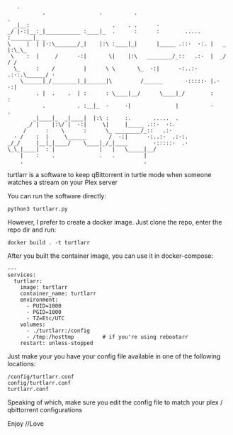 ```
   .
           .                 .          .                               .
  _|__:                          .    . .      ·
_/ |·:|__:_|___________ :____|_  .      :      :        .....   :_______|_ _
\     |  | |·:\_______/_|    |:\ :____|_|      |_____ .::·  ·:. |   _   |:\_\_
 \    :  |     /      ·:|       \|    |:\   ________/_::   .:·  |  _/      / /
  \_     :    /         |      \ \       \_  ·:|      ·:..:·  .:·:.\______/ ·
    \______|_/________|_|______|\         /______       ·:::::· |.·  ·:|
         . |  .    .  | :      : \____|__/      \____|_/        :      :
           .          . :__|_  ·     ·|              |          ·      .
        _|____|_  _|____|  |:\ :     :.       .....  .
      _/ |    |:\/ |  ·:|     \|     |_____ .::·  ·:.
     /      :    \      :      \_ ________/_::   .:·
  · /    :  |     \______       /  ·:|      ·:..:·  .:·:.
_/_/     |__|_|____/    \____|_/_|____        ·:::::·  .·
\_\_|____|  : |              |   |   \_____|__/
    |    :    .              .   .         |
    .                                      .
```
turtlarr is a software to keep qBittorrent in turtle mode when someone watches a stream on your Plex server

You can run the software directly:
```
python3 turtlarr.py
```

However, I prefer to create a docker image. Just clone the repo, enter the repo dir and run:
```
docker build . -t turtlarr
```

After you built the container image, you can use it in docker-compose:
```
---
services:
  turtlarr:
    image: turtlarr
    container_name: turtlarr
    environment:
      - PUID=1000
      - PGID=1000
      - TZ=Etc/UTC
    volumes:
      - ./turtlarr:/config
      - /tmp:/hosttmp         # if you're using rebootarr
    restart: unless-stopped
```
Just make your you have your config file available in one of the following locations:
```
/config/turtlarr.conf
config/turtlarr.conf
turtlarr.conf
```
Speaking of which, make sure you edit the config file to match your plex / qbittorrent configurations

Enjoy
//Love

